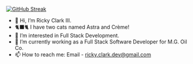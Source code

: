 [![GitHub Streak](https://streak-stats.demolab.com?user=Ricky-ClarkIII)](https://git.io/streak-stats)
- 👋 Hi, I’m Ricky Clark III.
- 🐈‍⬛🐈 I have two cats named Astra and Crème!
- 👀 I’m interested in Full Stack Development.
- 🌱 I’m currently working as a Full Stack Software Developer for M.G. Oil Co.
- 📫 How to reach me: Email - ricky.clark.dev@gmail.com

<!---
Ricky-Clark/Ricky-Clark is a ✨ special ✨ repository because its `README.md` (this file) appears on your GitHub profile.
You can click the Preview link to take a look at your changes.
--->

